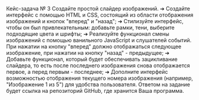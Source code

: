Кейс-задача № 3
Создайте простой слайдер изображений.
➔	Создайте интерфейс с помощью HTML и CSS, состоящий из области отображения изображений и кнопок "вперед" и "назад";
➔	Стилизуйте интерфейс, чтобы он был привлекательным: добавьте рамки, тени, выберите подходящие цвета и шрифты;
➔	Реализуйте функционал смены изображений с помощью ванильного JavaScript и слушателей событий. При нажатии на кнопку "вперед" должно отображаться следующее изображение, при нажатии на кнопку "назад" - предыдущее;
➔	Добавьте функционал, который будет обеспечивать зацикливание слайдера, то есть после последнего изображения снова отображается первое, а перед первым - последнее;
➔	Дополните интерфейс возможностью отображения текущего номера изображения (например, "Изображение 1 из 5") для удобства пользователя.
Ответом на задание будет ссылка на репозиторий GitHub, где хранится Ваша программа.
